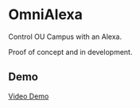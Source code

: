 # OmniAlexa

Control OU Campus with an Alexa. 

Proof of concept and in development.

## Demo

[Video Demo](https://twitter.com/CraigTommola/status/850040088213966849)

